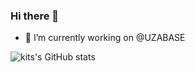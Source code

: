 ### Hi there 👋

<!--
**tkitsunai/tkitsunai** is a ✨ _special_ ✨ repository because its `README.md` (this file) appears on your GitHub profile.

Here are some ideas to get you started:

- 🔭 I’m currently working on ...
- 🌱 I’m currently learning ...
- 👯 I’m looking to collaborate on ...
- 🤔 I’m looking for help with ...
- 💬 Ask me about ...
- 📫 How to reach me: ...
- 😄 Pronouns: ...
- ⚡ Fun fact: ...
-->

- 🔭 I’m currently working on @UZABASE

![kits's GitHub stats](https://github-readme-stats.vercel.app/api?username=tkitsunai&count_private=true&show_icons=true&theme=radical)
